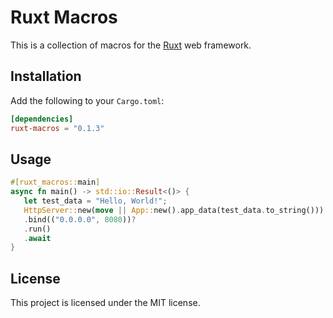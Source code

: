 # Ruxt Macros
This is a collection of macros for the [Ruxt](https://ruxt.rs) web framework.

## Installation
Add the following to your `Cargo.toml`:
```toml
[dependencies]
ruxt-macros = "0.1.3"
```

## Usage
```rust
#[ruxt_macros::main]
async fn main() -> std::io::Result<()> {
   let test_data = "Hello, World!";
   HttpServer::new(move || App::new().app_data(test_data.to_string()))
   .bind(("0.0.0.0", 8080))?
   .run()
   .await
}
```

## License
This project is licensed under the MIT license.
